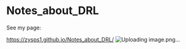 # Notes_about_DRL
See my page:

https://zysps1.github.io/Notes_about_DRL/
![Uploading image.png…]()
